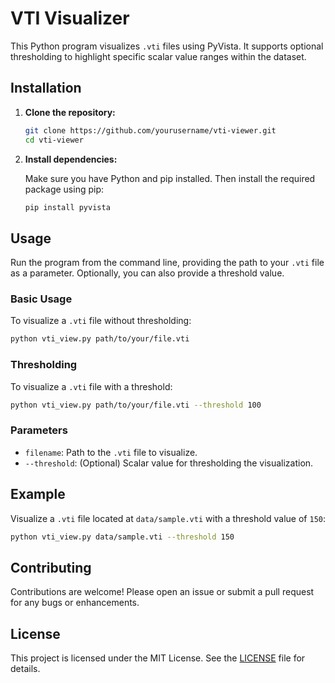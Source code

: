 
# VTI Visualizer

This Python program visualizes `.vti` files using PyVista. It supports optional thresholding to highlight specific scalar value ranges within the dataset.

## Installation

1. **Clone the repository:**

   ```sh
   git clone https://github.com/yourusername/vti-viewer.git
   cd vti-viewer
   ```

2. **Install dependencies:**

   Make sure you have Python and pip installed. Then install the required package using pip:

   ```sh
   pip install pyvista
   ```

## Usage

Run the program from the command line, providing the path to your `.vti` file as a parameter. Optionally, you can also provide a threshold value.

### Basic Usage

To visualize a `.vti` file without thresholding:

```sh
python vti_view.py path/to/your/file.vti
```

### Thresholding

To visualize a `.vti` file with a threshold:

```sh
python vti_view.py path/to/your/file.vti --threshold 100
```

### Parameters

- `filename`: Path to the `.vti` file to visualize.
- `--threshold`: (Optional) Scalar value for thresholding the visualization.

## Example

Visualize a `.vti` file located at `data/sample.vti` with a threshold value of `150`:

```sh
python vti_view.py data/sample.vti --threshold 150
```

## Contributing

Contributions are welcome! Please open an issue or submit a pull request for any bugs or enhancements.

## License

This project is licensed under the MIT License. See the [LICENSE](LICENSE) file for details.
